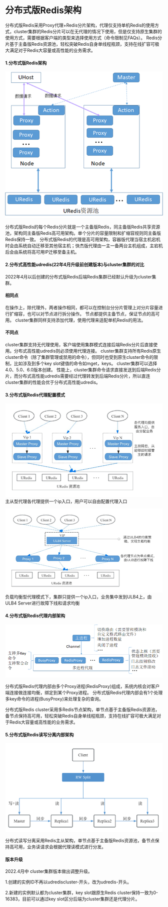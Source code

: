 # 分布式版Redis架构



分布式版Redis采用Proxy代理+Redis分片架构，代理仅支持单机Redis的使用方式，cluster集群的Redis分片可以在无代理的情况下使用，但是仅支持原生集群的使用方式，需要根据客户端的类型来选择使用方式（命令限制见FAQs）。
Redis分片基于主备版Redis资源池，轻松突破Redis自身单线程瓶颈，支持在线扩容可极大满足对于Redis大容量或高性能的业务需求。

#### 1.分布式版Redis架构

![image](/images/uredis002.png)

分布式版Redis的每个Redis分片就是一个主备版Redis，同主备版Redis共享资源池，架构同主备版Redis高可用架构。单个分片的容量限制和扩缩容规则同主备版Redis保持一致。
分布式版Redis的代理是高可用架构，容器版代理当宿主机宕机时会由系统自动迁移至其他宿主机；快杰版代理由一主一备两台主机组成，主宕机后会由系统将高可用IP迁移至备主机。

#### 2.分布式高性能udredis(22年4月升级前创建版本)与cluster集群的对比

2022年4月以后创建的分布式版Redis后端Redis集群已经默认升级为cluster集群。

#### 相同点
在操作上，除代理外，两者操作相同，都可以在控制台分分片管理上对分片容量进行扩缩容，也可以对节点进行拆分操作。
节点都提供主备节点，保证节点的高可用。
cluster集群同样支持添加代理，使用代理来适配单机Redis的用法。

#### 不同点
cluster集群支持无代理使用，客户端使用集群模式连接后端Redis分片后直接使用。分布式高性能udredis则必须使用代理连接。
cluster集群支持所有Redis原生cluster命令（除了集群管理或禁用的命令），但同时也受到原生cluster命令的限制，比如涉及到多个key slot键值的命令如mget，keys。
cluster集群可以选择4.0、5.0、6.0版本创建。
性能上，cluster集群命令请求直接发送到后端Redis分片，而分布式高性能udredis需要经过代理转发到后端Redis分片，所以直连cluster集群的性能会优于分布式高性能udredis。
#### 3.分布式版Redis代理配置模式

![image](/images/udredisproxy_ms.png)
主从型代理各代理提供一个ip入口，用户可以自由配置代理入口


![image](/images/udredisproxy_lb.png)
负载均衡型代理模式下，集群只提供一个ip入口，业务集中发到ULB4上，由ULB4 Server进行故障下线和请求均衡

#### 4.分布式版Redis代理内部架构

![image](/images/uredis003.png)

分布式版Redis代理内部由多个Proxy进程(RedisProxy)组成，系统内核会对客户端连接做连接均衡，绑定到某个Proxy进程。
分布式版Redis代理内部会有1个处理多key命令的进程(BusyProxy)来处理复杂的查询。

分布式版Redis cluster采用多Redis节点架构，单节点基于主备版Redis资源池，备节点保持高可用，轻松突破Redis自身单线程瓶颈，支持在线扩容可极大满足对于Redis大容量或高性能的业务需求。

#### 5.分布式版Redis读写分离内部架构

![image](/images/rw.png)

分布式读写分离采用Redis主从架构，单节点基于主备版Redis资源池，备节点保持高可用，业务读请求会根据代理读模式进行分发。

#### 版本升级
2022.4月中 cluster集群版本做出调整升级。

1.创建的实例ID不再以udrediscluster-开头，改为udredis-开头。

2.新建的实例默认都为cluster集群，key slot跟原生Redis cluster保持一致为0-16383，目前可以通过key slot区分后端为cluster集群还是代理分片。